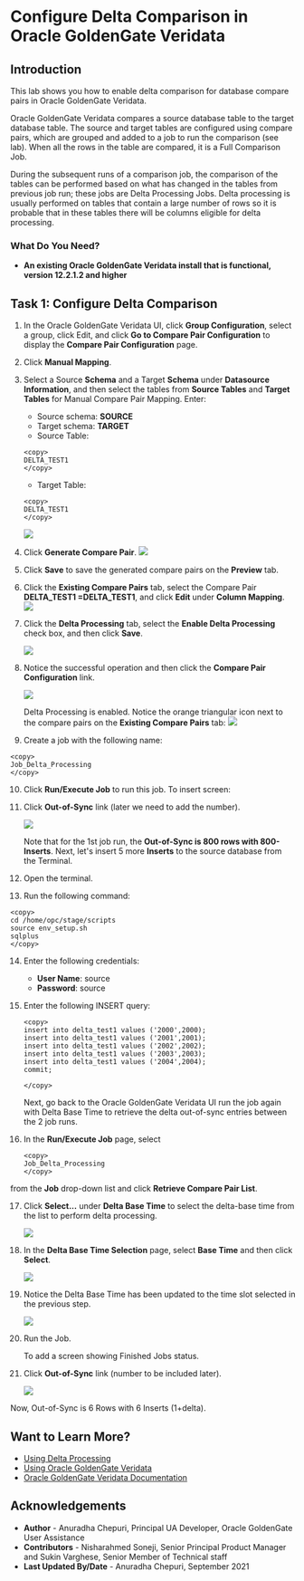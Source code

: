 # Configure Delta Comparison in Oracle GoldenGate Veridata

## Introduction
This lab shows you how to enable delta comparison for database compare pairs in Oracle GoldenGate Veridata.

Oracle GoldenGate Veridata compares a source database table to the target database table. The source and target tables are configured using compare pairs, which are grouped and added to a job to run the comparison (see lab). When all the rows in the table are compared, it is a Full Comparison Job.

During the subsequent runs of a comparison job, the comparison of the tables can be performed based on what has changed in the tables from previous job run; these jobs are Delta Processing Jobs. Delta processing is usually performed on tables that contain a large number of rows so it is probable that in these tables there will be columns eligible for delta processing.

### What Do You Need?

+ **An existing Oracle GoldenGate Veridata install that is functional, version 12.2.1.2 and higher**

## Task 1: Configure Delta Comparison

1. In the Oracle GoldenGate Veridata UI, click **Group Configuration**, select a group, click Edit, and click **Go to Compare Pair Configuration** to display the **Compare Pair Configuration** page.
2. Click **Manual Mapping**.
3. Select a Source **Schema** and a Target **Schema** under **Datasource Information**, and then select the tables from **Source Tables** and **Target Tables** for Manual Compare Pair Mapping.
Enter:
    * Source schema: **SOURCE**
    * Target schema: **TARGET**
    * Source Table:
    ```
    <copy>
    DELTA_TEST1
    </copy>

    ```
    * Target Table:
    ```
    <copy>
    DELTA_TEST1
    </copy>

    ```
    ![](./images/1DP.png " ")
4. Click **Generate Compare Pair**.
    ![](./images/2DP.png " ")
5. Click **Save** to save the generated compare pairs on the **Preview** tab.
6. Click the **Existing Compare Pairs** tab, select the Compare Pair **DELTA_TEST1 =DELTA_TEST1**, and click **Edit** under **Column Mapping**.
    ![](./images/3DP.png " ")

7.  Click the **Delta Processing** tab, select the **Enable Delta Processing** check box, and then click **Save**.

    ![](./images/3DP_selectEnableDelta.png " ")

8. Notice the successful operation and then click the **Compare Pair Configuration** link.

    ![](./images/5DP.png " ")

    Delta Processing is enabled. Notice the orange triangular icon next to the compare pairs on the **Existing Compare Pairs** tab:
    ![](./images/6DP.png " ")

9.  Create a job with the following name:
  ```
  <copy>
  Job_Delta_Processing
  </copy>

  ```
10. Click **Run/Execute Job** to run this job. To insert screen:

11. Click **Out-of-Sync** link (later we need to add the number).

     ![](./images/7DP.png " ")

    Note that for the 1st job run, the **Out-of-Sync is 800 rows with 800-Inserts**. Next, let's insert 5 more **Inserts** to the source database from the Terminal.

12. Open the terminal.
13. Run the following command:
  ```
  <copy>
  cd /home/opc/stage/scripts
  source env_setup.sh
  sqlplus
  </copy>

  ```
14. Enter the following credentials:
      * **User Name**: source
      * **Password**: source
15. Enter the following INSERT query:
      ```
      <copy>
      insert into delta_test1 values ('2000',2000);
      insert into delta_test1 values ('2001',2001);
      insert into delta_test1 values ('2002',2002);
      insert into delta_test1 values ('2003',2003);
      insert into delta_test1 values ('2004',2004);
      commit;

      </copy>
     ```
    Next, go back to the Oracle GoldenGate Veridata UI run the job again with Delta Base Time to retrieve the delta out-of-sync entries between the 2 job runs.

16.  In the **Run/Execute Job** page, select
      ```
      <copy>
      Job_Delta_Processing
      </copy>
      ```
from the **Job** drop-down list and click **Retrieve Compare Pair List**.

17. Click **Select...** under **Delta Base Time** to select the delta-base time from the list to perform delta processing.

      ![](./images/8DP.png " ")

18. In the **Delta Base Time Selection** page, select **Base Time** and then click **Select**.

      ![](./images/9DP.png " ")

19. Notice the Delta Base Time has been updated to the time slot selected in the previous step.

    ![](./images/10DP.png " ")

20. Run the Job.

    To add a screen showing Finished Jobs status.

21. Click **Out-of-Sync** link (number to be included later).    

      ![](./images/11DP.png " ")

Now, Out-of-Sync is 6 Rows with 6 Inserts (1+delta).

## Want to Learn More?
* [Using Delta Processing ](https://docs.oracle.com/en/middleware/goldengate/veridata/12.2.1.4/gvdug/configure-workflow-objects.html#GUID-02F4F2D3-2828-4504-8968-C87231752115)
* [Using Oracle GoldenGate Veridata](https://docs.oracle.com/en/middleware/goldengate/veridata/12.2.1.4/gvdug/intro-veridata.html#GUID-5E0D122D-913C-4307-97FB-DF815409FB14)
* [Oracle GoldenGate Veridata Documentation](https://docs.oracle.com/en/middleware/goldengate/veridata/index.html)


## Acknowledgements
* **Author** - Anuradha Chepuri, Principal UA Developer, Oracle GoldenGate User Assistance
* **Contributors** -  Nisharahmed Soneji, Senior Principal Product Manager and Sukin Varghese, Senior Member of Technical staff
* **Last Updated By/Date** - Anuradha Chepuri, September 2021
